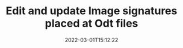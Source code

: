 ---
############################# Static ############################
layout: "auto-gen-signature"
date: 2022-03-01T15:12:22
draft: false
operation: Update
signaturetype: Image
fileformat: Odt
productName: .NET
lang: en
productCode: net
otherformats: pdf doc docx docm dot dotm dotx odt ott rtf xls xlsx xlsm xlsb csv ods ots xltx xltm ppt pptx pps ppsx odp otp potx potm pptm ppsm
breadcrumb: Put Image signature on Odt for C#

############################# Head ############################
head_title: "Update Image signatures placed at Odt files in C#"
head_description: "Use simple and easy to understand .NET code for Image signatures updation in signed Odt documents."

############################# Header ############################
title: "Edit and update Image signatures placed at Odt files"
description: "API for .NET provides functionality to edit and update Image signatures at Odt documents. Update e-signatures inside your Odt documents with a couple lines of code quickly and easily."
bg_image: "https://cms.admin.containerize.com/templates/aspose/App_Themes/V3/images/bg/header1.png"
bg_overlay: false
button:
    enable: true

############################# SubMenu ############################
submenu:
    enable: true

    left:
        img_alt: "GroupDocs.Signature for .NET"
        image: "https://cms.admin.containerize.com/templates/groupdocs/images/product-logos/90x90-noborder/groupdocs-signature-net.png"
        product: "GroupDocs.Signature"
        platform: ".NET"



############################# About ############################
about:
    enable: true
    title: "Learn about GroupDocs.Signature for .NET API features"
    content: |
        [GroupDocs.Signature for .NET](https://products.groupdocs.com/signature/net/) API functionality contains vast selection of means to process in demand documents formats by using electronic signatures. Wide spectrum of e-signatures like text, image, barcode, QR-code, stamp, form-field and metadata are supported. Customers can add, remove, edit, validate, or search digital signatures at PDF, Microsoft Word, Excel, PowerPoint and many image documents. A large number of useful features and settings are available.
    

############################# Steps ############################
steps:
    enable: true
    title_left: "How to change Image signatures in your Odt document"
    content_left: |
        [GroupDocs.Signature for .NET](https://products.groupdocs.com/signature/net/) includes useful features like updation of Image signatures placed at Odt documents. It is makes possible to change signatures features without excess code.
        
        * To start with, create Signature object passing as a constructor parameter path to a document which must to be updated.
        * Then, instantiate an approproate particular signature object and set up its identifier and properties which needs to be changed.
        * In addition, Call Signature's Update method passing particular signature object.
        * Lastly, process updation result.

    title_right: "System Requirements"
    content_right: |
        GroupDocs.Signature for .NET are supported on all major platforms and operating systems. Before executing the code below, please make sure that you have the following prerequisites installed on your system.

        * Operating systems: Microsoft Windows, Linux, MacOS
        * Development environments: Microsoft Visual Studio, Xamarin, MonoDevelop
        * Frameworks: .NET Framework, .NET Standard, .NET Core, Mono
        * Download the latest version of GroupDocs.Signature for .NET from [Nuget](https://www.nuget.org/packages/groupdocs.signature)
         
    code: |
        ```csharp    
                
        // Set up input Odt file
        string filePath = "input.odt";

        // Instantiate Signature for input file
        using (GroupDocs.Signature.Signature signature = new GroupDocs.Signature.Signature(filePath))
        {
                // Id of signature which is supposed to be updated
                // such Id might be get as result of search operation
                string id = "ff988ab1-7403-4c8d-8db7-f2a56b9f8530";

                // provide signature features to update
                ImageSignature signatureToUpdate = new ImageSignature()
                {
                    // set up particular signature id
                    SignatureId = id,
                    // specify signature width
                    Width = 170,
                    // specify signature height
                    Height = 250,
                    // set left position
                    Left = 10,
                    // set top position
                    Top = 10
                };

                // update signature
                bool updateResult = signature.Update(signatureToUpdate);

                // process updation result
                if (updateResult)
                {
                    Console.WriteLine("Signature was updated successfully!");
                }
        }
        ```

############################# Demos ############################
demos:
    enable: true
    title: "Signing with Image signatures Live Demo"
    content: |
       Add various electronic signatures to Odt file right now by visiting the [GroupDocs.Signature App](https://products.groupdocs.app/signature/family) website.          

############################# More Formats ############################
more_formats:
    enable: true
    title: "Signing Other Document Formats with Image using C#"
    content: |
        .NET Image signatures management API for documents and images. Add Image signatures to some of the popular file formats as stated below.
    format: 
       
       
back_to_top:
    enable: true
---